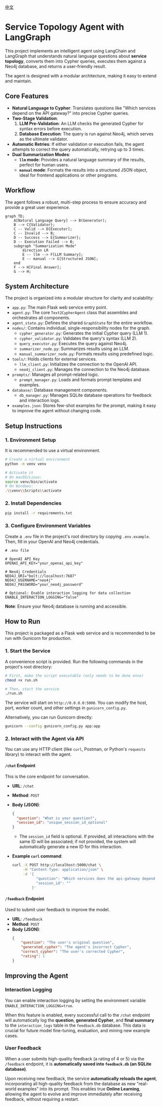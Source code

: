 [中文](./README.md)

# Service Topology Agent with LangGraph

This project implements an intelligent agent using LangChain and LangGraph that understands natural language questions about **service topology**, converts them into Cypher queries, executes them against a Neo4j database, and returns a user-friendly result.

The agent is designed with a modular architecture, making it easy to extend and maintain.

## Core Features

- **Natural Language to Cypher**: Translates questions like "Which services depend on the API gateway?" into precise Cypher queries.
- **Two-Stage Validation**:
    1.  **LLM Pre-Validation**: An LLM checks the generated Cypher for syntax errors before execution.
    2.  **Database Execution**: The query is run against Neo4j, which serves as the ultimate validator.
- **Automatic Retries**: If either validation or execution fails, the agent attempts to correct the query automatically, retrying up to 3 times.
- **Dual Summarization Modes**:
    - **`llm` mode**: Provides a natural language summary of the results, perfect for human users.
    - **`manual` mode**: Formats the results into a structured JSON object, ideal for frontend applications or other programs.

## Workflow

The agent follows a robust, multi-step process to ensure accuracy and provide a great user experience.

```mermaid
graph TD;
    A[Natural Language Query] --> B(Generator);
    B --> C{Validator};
    C -- Valid --> D[Executor];
    C -- Invalid --> B;
    D -- Success --> E{Summarizer};
    D -- Execution Failed --> B;
    subgraph "Summarization Mode"
        direction LR
        E -- llm --> F[LLM Summary];
        E -- manual --> G[Structured JSON];
    end
    F --> H[Final Answer];
    G --> H;
```

## System Architecture

The project is organized into a modular structure for clarity and scalability:

- `app.py`: The main Flask web service entry point.
- `agent.py`: The core `Text2CypherAgent` class that assembles and orchestrates all components.
- `agent_state.py`: Defines the shared `GraphState` for the entire workflow.
- `nodes/`: Contains individual, single-responsibility nodes for the graph.
    - `cypher_generator.py`: Generates the initial Cypher query (LLM 1).
    - `cypher_validator.py`: Validates the query's syntax (LLM 2).
    - `query_executor.py`: Executes the query against Neo4j.
    - `summarizer_node.py`: Summarizes results using an LLM.
    - `manual_summarizer_node.py`: Formats results using predefined logic.
- `tools/`: Holds clients for external services.
    - `llm_client.py`: Initializes the connection to the OpenAI API.
    - `neo4j_client.py`: Manages the connection to the Neo4j database.
- `prompts/`: Manages all prompt-related logic.
    - `prompt_manager.py`: Loads and formats prompt templates and examples.
- `database/`: Database management components.
    - `db_manager.py`: Manages SQLite database operations for feedback and interaction logs.
- `examples.json`: Stores few-shot examples for the prompt, making it easy to improve the agent without changing code.

## Setup Instructions

### 1. Environment Setup

It is recommended to use a virtual environment.

```bash
# Create a virtual environment
python -m venv venv

# Activate it
# On macOS/Linux:
source venv/bin/activate
# On Windows:
.\\venv\\Scripts\\activate
```

### 2. Install Dependencies

```bash
pip install -r requirements.txt
```

### 3. Configure Environment Variables

Create a `.env` file in the project's root directory by copying `.env.example`. Then, fill in your OpenAI and Neo4j credentials.

```
# .env file

# OpenAI API Key
OPENAI_API_KEY="your_openai_api_key"

# Neo4j Credentials
NEO4J_URI="bolt://localhost:7687"
NEO4J_USERNAME="neo4j"
NEO4J_PASSWORD="your_neo4j_password"

# Optional: Enable interaction logging for data collection
ENABLE_INTERACTION_LOGGING="false"
```
**Note**: Ensure your Neo4j database is running and accessible.

## How to Run

This project is packaged as a Flask web service and is recommended to be run with Gunicorn for production.

### 1. Start the Service

A convenience script is provided. Run the following commands in the project's root directory:

```bash
# First, make the script executable (only needs to be done once)
chmod +x run.sh

# Then, start the service
./run.sh
```
The service will start on `http://0.0.0.0:5000`. You can modify the host, port, worker count, and other settings in `gunicorn_config.py`.

Alternatively, you can run Gunicorn directly:
```bash
gunicorn --config gunicorn_config.py app:app
```

### 2. Interact with the Agent via API

You can use any HTTP client (like `curl`, Postman, or Python's `requests` library) to interact with the agent.

#### `/chat` Endpoint

This is the core endpoint for conversation.

- **URL**: `/chat`
- **Method**: `POST`
- **Body (JSON)**:
  ```json
  {
    "question": "What is your question?",
    "session_id": "unique_session_id_optional"
  }
  ```
  * The `session_id` field is optional. If provided, all interactions with the same ID will be associated; if not provided, the system will automatically generate a new ID for this interaction.

- **Example `curl` command**:
  ```bash
  curl -X POST http://localhost:5000/chat \
       -H "Content-Type: application/json" \
       -d '{
             "question": "Which services does the api-gateway depend on?",
             "session_id": ""
           }'
  ```

#### `/feedback` Endpoint

Used to submit user feedback to improve the model.

- **URL**: `/feedback`
- **Method**: `POST`
- **Body (JSON)**:
  ```json
  {
      "question": "The user's original question",
      "generated_cypher": "The agent's incorrect Cypher",
      "correct_cypher": "The user's corrected Cypher",
      "rating": 1
  }
  ```

## Improving the Agent

### Interaction Logging

You can enable interaction logging by setting the environment variable `ENABLE_INTERACTION_LOGGING=true`.

When this feature is enabled, every successful call to the `/chat` endpoint will automatically log the **question**, **generated Cypher**, and **final summary** to the `interaction_logs` table in the `feedback.db` database. This data is crucial for future model fine-tuning, evaluation, and mining new example cases.

### User Feedback

When a user submits high-quality feedback (a rating of 4 or 5) via the `/feedback` endpoint, it is **automatically saved into `feedback.db` (an SQLite database)**.

Upon receiving new feedback, the service **automatically reloads the agent**, incorporating all high-quality feedback from the database as new "real-world examples" into its prompt. This enables true **Online Learning**, allowing the agent to evolve and improve immediately after receiving feedback, without requiring a restart. 